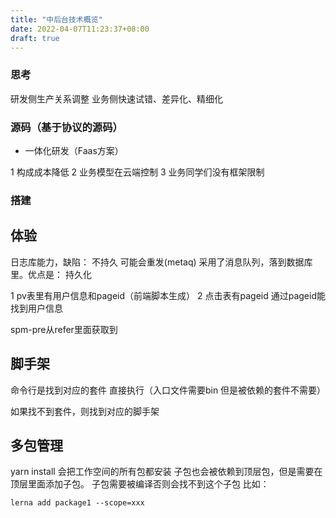 ```yaml
---
title: "中后台技术概览"
date: 2022-04-07T11:23:37+08:00
draft: true
---
```


### 思考





研发侧生产关系调整
业务侧快速试错、差异化、精细化

### 源码（基于协议的源码）

+ 一体化研发（Faas方案）

1 构成成本降低
2 业务模型在云端控制
3 业务同学们没有框架限制

### 搭建 


## 体验

日志库能力，缺陷： 不持久 可能会重发(metaq)
采用了消息队列，落到数据库里。优点是： 持久化

1 pv表里有用户信息和pageid（前端脚本生成）
2 点击表有pageid 通过pageid能找到用户信息

spm-pre从refer里面获取到

## 脚手架

命令行是找到对应的套件 直接执行（入口文件需要bin 但是被依赖的套件不需要）

如果找不到套件，则找到对应的脚手架


## 多包管理

yarn install 会把工作空间的所有包都安装
子包也会被依赖到顶层包，但是需要在顶层里面添加子包。 子包需要被编译否则会找不到这个子包
比如：

```
lerna add package1 --scope=xxx
```







